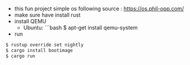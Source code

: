 - this fun project simple os following source : https://os.phil-opp.com/
- make sure have install rust
- install QEMU 
     - Ubuntu: ```bash $ apt-get install qemu-system
- run 
```bash
$ rustup override set nightly
$ cargo install bootimage
$ cargo run
